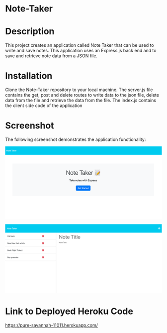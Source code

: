 # Note-Taker

# Description

 This project creates an application called Note Taker that can be used to write and save notes. This application uses an Express.js back end and to save and retrieve note data from a JSON file.


# Installation

Clone the Note-Taker repository to your local machine. The server.js file contains the get, post and delete routes to write data to the json file, delete data from the file and retrieve the data from the file. The index.js contains the client side code of the application

# Screenshot 
The following screenshot demonstrates the application functionality:


![note-taker-1](public/assets/images/image-1.png)

![note-taker-2](public/assets/images/image-2.png)

# Link to Deployed Heroku Code
https://pure-savannah-11011.herokuapp.com/
